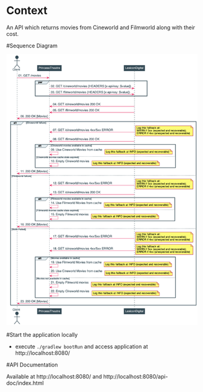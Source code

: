 # Context

An API which returns movies from Cineworld and Filmworld along with their cost.

#Sequence Diagram

![Sequence](application/src/main/resources/plantuml/sequence.png)

#Start the application locally 

* execute `./gradlew bootRun` and access application at http://localhost:8080/ 

#API Documentation

Available at http://localhost:8080/ and http://localhost:8080/api-doc/index.html
 